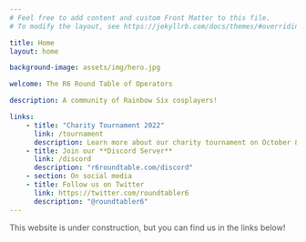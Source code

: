 ```yaml
---
# Feel free to add content and custom Front Matter to this file.
# To modify the layout, see https://jekyllrb.com/docs/themes/#overriding-theme-defaults

title: Home
layout: home

background-image: assets/img/hero.jpg

welcome: The R6 Round Table of Operators

description: A community of Rainbow Six cosplayers!

links:
    - title: "Charity Tournament 2022"
      link: /tournament
      description: Learn more about our charity tournament on October 8 to 9, 2022!
    - title: Join our **Discord Server**
      link: /discord
      description: "r6roundtable.com/discord"
    - section: On social media
    - title: Follow us on Twitter
      link: https://twitter.com/roundtabler6
      description: "@roundtabler6"
---
```


<div style="opacity: 0.75;">This website is under construction, but you can find us in the links below!</div>
